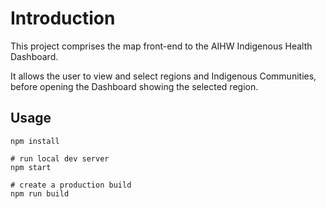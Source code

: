 # Introduction
This project comprises the map front-end to the AIHW Indigenous Health Dashboard.

It allows the user to view and select regions and Indigenous Communities, before opening the Dashboard showing the selected region.

## Usage

```
npm install

# run local dev server
npm start

# create a production build
npm run build
```
